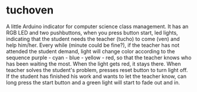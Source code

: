# tuchoven
A little Arduino indicator for computer science class management. It has an RGB LED and two pushbuttons, when you press button start, led lights, indicating that the student needs the teacher (tucho) to come (ven) and help him/her. Every while (minute could be fine?), if the teacher has not attended the student demand, light will change color according to the sequence purple - cyan - blue - yellow - red, so that the teacher knows who has been waiting the most. When the light gets red, it stays there. When teacher solves the student's problem, presses reset button to turn light off. If the student has finished his work and wants to let the teacher know, can long press the start button and a green light will start to fade out and in.
